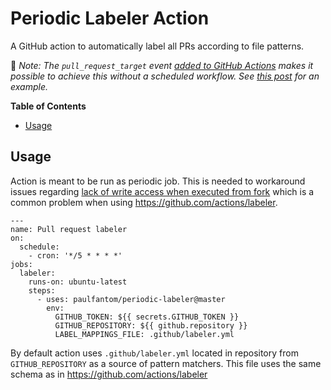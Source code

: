 # Periodic Labeler Action

A GitHub action to automatically label all PRs according to file patterns.

📝 *Note: The `pull_request_target` event [added to GitHub Actions](https://github.blog/2020-08-03-github-actions-improvements-for-fork-and-pull-request-workflows/) makes it possible to achieve this without a scheduled workflow. See [this post](https://jclem.net/posts/labeling-prs-on-public-github-repositories) for an example.*

**Table of Contents**

<!-- toc -->

- [Usage](#usage)

<!-- tocstop -->

## Usage

Action is meant to be run as periodic job. This is needed to workaround issues regarding
[lack of write access when executed from fork](https://help.github.com/en/actions/automating-your-workflow-with-github-actions/authenticating-with-the-github_token#permissions-for-the-github_token)
which is a common problem when using https://github.com/actions/labeler.

```
---
name: Pull request labeler
on:
  schedule:
    - cron: '*/5 * * * *'
jobs:
  labeler:
    runs-on: ubuntu-latest
    steps:
      - uses: paulfantom/periodic-labeler@master
        env:
          GITHUB_TOKEN: ${{ secrets.GITHUB_TOKEN }}
          GITHUB_REPOSITORY: ${{ github.repository }}
          LABEL_MAPPINGS_FILE: .github/labeler.yml
```

By default action uses `.github/labeler.yml` located in repository from `GITHUB_REPOSITORY` as a source of pattern matchers.
This file uses the same schema as in https://github.com/actions/labeler
